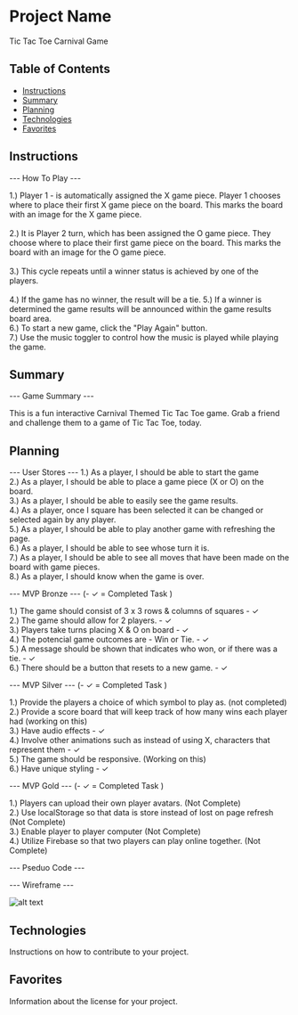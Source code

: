# Project Name

Tic Tac Toe Carnival Game

## Table of Contents

- [Instructions](#instructions)
- [Summary](#summary)
- [Planning](#planning)
- [Technologies](#technologies)
- [Favorites](#favorites)


## Instructions

--- How To Play ---

1.) Player 1 - is automatically assigned the X game piece.  Player 1 chooses where to place their first X 
game piece on the board.  This marks the board with an image for the X game piece.<br><br>
2.) It is Player 2 turn, which has been assigned the O game piece.  They choose where to place their first game
piece on the board. This marks the board with an image for the O game piece.<br><br>
3.) This cycle repeats until a winner status is achieved by one of the players.<br><br>
4.) If the game has no winner, the result will be a tie.
5.) If a winner is determined the game results will be announced within the game results board area.<br>
6.) To start a new game, click the "Play Again" button.<br>
7.) Use the music toggler to control how the music is played while playing the game.<br>

## Summary

--- Game Summary ---

This is a fun interactive Carnival Themed Tic Tac Toe game.  Grab a friend and challenge them to a game of Tic Tac Toe, today.

## Planning

--- User Stores ---
1.) As a player, I should be able to start the game<br>
2.) As a player, I should be able to place a game piece (X or O) on the board.<br>
3.) As a player, I should be able to easily see the game results.<br>
4.) As a player, once I square has been selected it can be changed or selected again by any player.<br>
5.) As a player, I should be able to play another game with refreshing the page.<br>
6.) As a player, I should be able to see whose turn it is.<br>
7.) As a player, I should be able to see all moves that have been made on the board with game pieces.<br>
8.) As a player, I should know when the game is over.<br>

--- MVP Bronze --- (- ✓ = Completed Task )

1.) The game should consist of  3 x 3 rows & columns of squares - ✓ <br>
2.) The game should allow for 2 players. - ✓   <br>
3.) Players take turns placing X & O on board - ✓  <br>
4.) The potencial game outcomes are - Win or Tie. - ✓  <br>
5.) A message should be shown that indicates who won, or if there was a tie. - ✓ <br>
6.) There should be a button that resets to a new game. - ✓ <br>


--- MVP Silver --- (- ✓ = Completed Task )

1.) Provide the players a choice of which symbol to play as. (not completed)<br>
2.) Provide a score board that will keep track of how many wins each player had (working on this)<br>
3.) Have audio effects - ✓  <br>
4.) Involve other animations such as instead of using X, characters that represent them - ✓  <br>
5.) The game should be responsive. (Working on this)<br>
6.) Have unique styling - ✓  <br>


--- MVP Gold --- (- ✓ = Completed Task )

1.) Players can upload their own player avatars. (Not Complete)<br>
2.) Use localStorage so that data is store instead of lost on page refresh (Not Complete)<br>
3.) Enable player to player computer (Not Complete)<br>
4.) Utilize Firebase so that two players can play online together. (Not Complete)<br>


--- Pseduo Code ---

--- Wireframe ---

![alt text](image_url)

## Technologies

Instructions on how to contribute to your project.

## Favorites

Information about the license for your project.
